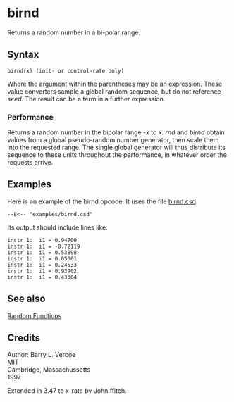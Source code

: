 <!--
id:birnd
category:Mathematical Operations:Random Functions
-->
# birnd
Returns a random number in a bi-polar range.

## Syntax
``` csound-orc
birnd(x) (init- or control-rate only)
```

Where the argument within the parentheses may be an expression. These value converters sample a global random sequence, but do not reference _seed_. The result can be a term in a further expression.

### Performance

Returns a random number in the bipolar range -_x_ to _x_. _rnd_ and _birnd_ obtain values from a global pseudo-random number generator, then scale them into the requested range. The single global generator will thus distribute its sequence to these units throughout the performance, in whatever order the requests arrive.

## Examples

Here is an example of the birnd opcode. It uses the file [birnd.csd](../../examples/birnd.csd).

``` csound-orc title="Example of the birnd opcode." linenums="1"
--8<-- "examples/birnd.csd"
```

Its output should include lines like:

```
instr 1:  i1 = 0.94700
instr 1:  i1 = -0.72119
instr 1:  i1 = 0.53898
instr 1:  i1 = 0.05001
instr 1:  i1 = 0.24533
instr 1:  i1 = 0.93902
instr 1:  i1 = 0.43364
```

## See also

[Random Functions](../../math/rndfunc)

## Credits

Author: Barry L. Vercoe<br>
MIT<br>
Cambridge, Massachussetts<br>
1997<br>

Extended in 3.47 to x-rate by John ffitch.
